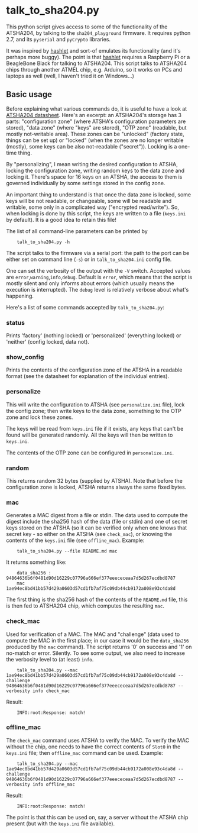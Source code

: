 # talk_to_sha204.py

This python script gives access to some of the functionality of the
ATSHA204, by talking to the `sha204_playground` firmware. It requires
python 2.7, and its `pyserial` and `pyCrypto` libraries.

It was inspired by [hashlet] and sort-of emulates its functionality (and
it's perhaps more buggy). The point is that [hashlet] requires a
Raspberry Pi or a BeagleBone Black for talking to ATSHA204. This script
talks to ATSHA204 chips through another ATMEL chip, e.g. Arduino, so it
works on PCs and laptops as well (well, I haven't tried it on
Windows...)

## Basic usage

Before explaining what various commands do, it is useful to have a look
at [ATSHA204 datasheet]. Here's an excerpt: an ATSHA204's storage has 3
parts: "configuration zone" (where ATSHA's configuration parameters are
stored), "data zone" (where "keys" are stored), "OTP zone" (readable,
but mostly not-writable area). These zones can be "unlocked" (factory
state, things can be set up) or "locked" (when the zones are no longer
writable (mostly), some keys can be also not-readable ("secret")).
Locking is a one-time thing.

By "personalizing", I mean writing the desired configuration to ATSHA,
locking the configuration zone, writing random keys to the data zone and
locking it. There's space for 16 keys on an ATSHA, the access to them is
governed individually by some settings stored in the config zone.

An important thing to understand is that once the data zone is locked,
some keys will be not readable, or changeable, some will be readable and
writable, some only in a complicated way ("encrypted read/write").
So, when locking is done by this script, the keys are written to a file
(`keys.ini` by default). It is a good idea to retain this file!

The list of all command-line parameters can be printed by

        talk_to_sha204.py -h

The script talks to the firmware via a serial port: the path to the
port can be either set on command line (`-s`) or in `talk_to_sha204.ini`
config file.

One can set the verbosity of the output with the `-V` switch. Accepted
values are `error`,`warning`,`info`,`debug`. Default is `error`, which
means that the script is mostly silent and only informs about errors
(which usually means the execution is interrupted). The `debug` level
is relatively verbose about what's happening.

Here's a list of some commands accepted by `talk_to_sha204.py`:

### status

Prints 'factory' (nothing locked) or 'personalized' (everything locked)
or 'neither' (config locked, data not).

### show_config

Prints the contents of the configuration zone of the ATSHA in a readable
format (see the datasheet for explanation of the individual entries).

### personalize

This will write the configuration to ATSHA (see `personalize.ini` file),
lock the config zone; then write keys to the data zone, something to the
OTP zone and lock these zones.

The keys will be read from `keys.ini` file if it exists, any keys that
can't be found will be generated randomly. All the keys will then be
written to `keys.ini`.

The contents of the OTP zone can be configured in `personalize.ini`.

### random

This returns random 32 bytes (supplied by ATSHA). Note that before the
configuration zone is locked, ATSHA returns always the same fixed bytes.

### mac

Generates a MAC digest from a file or stdin. The data used to compute
the digest include the sha256 hash of the data (file or stdin) and one
of secret keys stored on the ATSHA (so it can be verified only when one
knows that secret key - so either on the ATSHA (see `check_mac`), or
knowing the contents of the `keys.ini` file (see `offline_mac`).
Example:

        talk_to_sha204.py --file README.md mac

It returns something like:

        data_sha256 : 94864636b6f0481d90d16229c07796a666ef377eeececeaa7d5d267ecdbd8787
        mac         : 1ae94ec8bd41bb57d429a0603d57cd1fb7af75c09db44cb9172a008e93c4da8d

The first thing is the sha256 hash of the contents of the `README.md`
file, this is then fed to ATSHA204 chip, which computes the resulting
`mac`.

### check_mac

Used for verification of a MAC. The MAC and "challenge" (data used to
compute the MAC in the first place; in our case it would be the
`data_sha256` produced by the `mac` command). The script returns '0' on
success and '1' on no-match or error. Silently. To see some output, we
also need to increase the verbosity level to (at least) `info`.

        talk_to_sha204.py --mac 1ae94ec8bd41bb57d429a0603d57cd1fb7af75c09db44cb9172a008e93c4da8d --challenge 94864636b6f0481d90d16229c07796a666ef377eeececeaa7d5d267ecdbd8787 --verbosity info check_mac

Result:

        INFO:root:Response: match!

### offline_mac

The `check_mac` command uses ATSHA to verify the MAC. To verify the MAC
without the chip, one needs to have the correct contents of `Slot0` in
the `keys.ini` file; then `offline_mac` command can be used. Example:

        talk_to_sha204.py --mac 1ae94ec8bd41bb57d429a0603d57cd1fb7af75c09db44cb9172a008e93c4da8d --challenge 94864636b6f0481d90d16229c07796a666ef377eeececeaa7d5d267ecdbd8787 --verbosity info offline_mac

Result:

        INFO:root:Response: match!

The point is that this can be used on, say, a server without the ATSHA
chip present (but with the `keys.ini` file available).



[hashlet]: https://github.com/cryptotronix/hashlet
[ATSHA204 datasheet]: http://www.atmel.com/Images/Atmel-8740-CryptoAuth-ATSHA204-Datasheet.pdf
